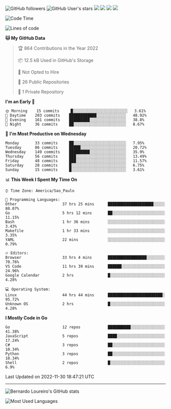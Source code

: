 ![GitHub followers](https://img.shields.io/github/followers/bernardolm?style=for-the-badge&label=GitHub%20followers) ![GitHub User's stars](https://img.shields.io/github/stars/bernardolm?style=for-the-badge&label=GitHub%20User's%20stars) [![](https://img.shields.io/static/v1?logo=linkedin&label=LinkedIn&message=bernardolm&color=0A66C2&style=for-the-badge)](https://www.linkedin.com/in/bernardolm) [![](https://img.shields.io/static/v1?logo=lastdotfm&label=last.fm&message=bernardolm&color=D51007&style=for-the-badge)](https://www.last.fm/user/bernardolm) [![](https://img.shields.io/static/v1?logo=spotify&label=spotify&message=bernardolou&color=1ED760&style=for-the-badge)](https://open.spotify.com/user/bernardolou) [![](https://img.shields.io/static/v1?logo=awesomelists&label=My%20awesome%20stars&message=⭐⭐⭐&color=FC60A8&style=for-the-badge)](https://github.com/bernardolm/awesome-stars)

<!--START_SECTION:waka-->
![Code Time](http://img.shields.io/badge/Code%20Time-2%2C008%20hrs%2058%20mins-blue)

![Lines of code](https://img.shields.io/badge/From%20Hello%20World%20I%27ve%20Written--16%20Thousand%20lines%20of%20code-blue)

**🐱 My GitHub Data** 

> 🏆 864 Contributions in the Year 2022
 > 
> 📦 12.5 kB Used in GitHub's Storage 
 > 
> 🚫 Not Opted to Hire
 > 
> 📜 26 Public Repositories 
 > 
> 🔑 1 Private Repository 
 > 
**I'm an Early 🐤** 

```text
🌞 Morning    15 commits     █░░░░░░░░░░░░░░░░░░░░░░░░   3.61% 
🌆 Daytime    203 commits    ████████████░░░░░░░░░░░░░   48.92% 
🌃 Evening    161 commits    █████████░░░░░░░░░░░░░░░░   38.8% 
🌙 Night      36 commits     ██░░░░░░░░░░░░░░░░░░░░░░░   8.67%

```
📅 **I'm Most Productive on Wednesday** 

```text
Monday       33 commits     ██░░░░░░░░░░░░░░░░░░░░░░░   7.95% 
Tuesday      86 commits     █████░░░░░░░░░░░░░░░░░░░░   20.72% 
Wednesday    149 commits    █████████░░░░░░░░░░░░░░░░   35.9% 
Thursday     56 commits     ███░░░░░░░░░░░░░░░░░░░░░░   13.49% 
Friday       48 commits     ███░░░░░░░░░░░░░░░░░░░░░░   11.57% 
Saturday     28 commits     █░░░░░░░░░░░░░░░░░░░░░░░░   6.75% 
Sunday       15 commits     █░░░░░░░░░░░░░░░░░░░░░░░░   3.61%

```


📊 **This Week I Spent My Time On** 

```text
⌚︎ Time Zone: America/Sao_Paulo

💬 Programming Languages: 
Other                    37 hrs 25 mins      ████████████████████░░░░░   80.07% 
Go                       5 hrs 12 mins       ██░░░░░░░░░░░░░░░░░░░░░░░   11.15% 
Bash                     1 hr 36 mins        ░░░░░░░░░░░░░░░░░░░░░░░░░   3.43% 
Makefile                 1 hr 33 mins        ░░░░░░░░░░░░░░░░░░░░░░░░░   3.35% 
YAML                     22 mins             ░░░░░░░░░░░░░░░░░░░░░░░░░   0.79%

🔥 Editors: 
Browser                  33 hrs 4 mins       █████████████████░░░░░░░░   70.76% 
VS Code                  11 hrs 39 mins      ██████░░░░░░░░░░░░░░░░░░░   24.96% 
Google Calendar          2 hrs               █░░░░░░░░░░░░░░░░░░░░░░░░   4.28%

💻 Operating System: 
Linux                    44 hrs 44 mins      ████████████████████████░   95.72% 
Unknown OS               2 hrs               █░░░░░░░░░░░░░░░░░░░░░░░░   4.28%

```

**I Mostly Code in Go** 

```text
Go                       12 repos            ██████████░░░░░░░░░░░░░░░   41.38% 
JavaScript               5 repos             ████░░░░░░░░░░░░░░░░░░░░░   17.24% 
C#                       3 repos             ██░░░░░░░░░░░░░░░░░░░░░░░   10.34% 
Python                   3 repos             ██░░░░░░░░░░░░░░░░░░░░░░░   10.34% 
Shell                    2 repos             █░░░░░░░░░░░░░░░░░░░░░░░░   6.9%

```



 Last Updated on 2022-11-30 18:47:21 UTC
<!--END_SECTION:waka-->

---

![Bernardo Loureiro's GitHub stats](https://github-readme-stats.vercel.app/api?username=bernardolm&count_private=true&show_icons=true&theme=nightowl&include_all_commits=true)

![Most Used Languages](https://github-readme-stats.vercel.app/api/top-langs/?username=bernardolm&theme=nightowl&langs_count=99)
